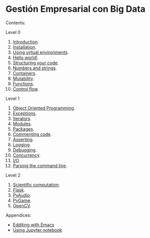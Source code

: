 # Gestión Empresarial con Big Data

Contents:

Level 0

1. [Introduction](00-intro.ipynb).
2. [Installation](01-installation.ipynb).
3. [Using virtual environments](02-virtual_environments.ipynb).
4. [Hello world!](03-hello_world.ipynb).
5. [Structuring your code](04-structuring_code.ipynb).
6. [Numbers and strings](05-numbers_and_strings.ipynb).
7. [Containers](06-containers.ipynb).
8. [Mutability](07-mutability.ipynb).
9. [Functions](08-functions.ipynb).
10. [Control flow](09-control_flow.ipynb).

Level 1

1. [Object Oriented Programming](10-OOP.ipynb).
2. [Exceptions](11-exceptions.ipynb).
3. [Iterators](12-iterators.ipynb).
4. [Modules](13-modules.ipynb).
5. [Packages](14-packages.ipynb).
6. [Commenting code](15-commenting_code.ipynb).
7. [Asserting](16-assertions.ipynb).
8. [Logging](17-logging.ipynb).
9. [Debugging](18-debugging.ipynb).
10. [Concurrency](19-concurrency.ipynb).
11. [I/O](20-IO.ipynb).
12. [Parsing the command line](21-parsing_command_line.ipynb).

Level 2

1. [Scientific computation](22-scientific_computation.ipynb).
2. [Flask](23-flask.ipynb).
3. [PyAudio](24-pyaudio.ipynb).
4. [PyGame](25-pygame.ipynb).
5. [OpenCV](26-OpenCV.ipynb).

Appendices:

* [Edditing with Emacs](A0-edditing_with_emacs.ipynb)
* [Using Jupyter notebook](A1-jypyter.ipynb)
